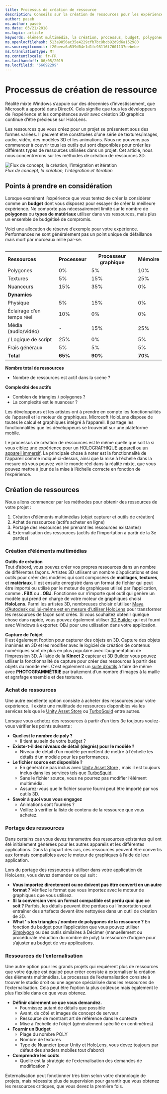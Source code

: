 ```yaml
---
title: Processus de création de ressource
description: Conseils sur la création de ressources pour les expériences de réalité mixte.
author: paseb
ms.author: paseb
ms.date: 03/21/2018
ms.topic: article
keywords: élément multimédia, la création, processus, budget, polygones, textures, nuanceurs et performances
ms.openlocfilehash: 513a9856ac35e4229cfb7bc8bcb92d9d6a152980
ms.sourcegitcommit: f20beea6a539d04e1d1fc98116f7601137eebebe
ms.translationtype: MT
ms.contentlocale: fr-FR
ms.lasthandoff: 06/05/2019
ms.locfileid: "66692299"
---
```

# <a name="asset-creation-process"></a>Processus de création de ressource

Réalité mixte Windows s’appuie sur des décennies d’investissement, que Microsoft a apporté dans DirectX. Cela signifie que tous les développeurs de l’expérience et les compétences avoir avec création 3D graphics continue d’être précieuse sur HoloLens.

Les ressources que vous créez pour un projet se présentent sous des formes variées. Il peuvent être constituées d’une série de textures/images, audio, vidéo, des modèles 3D et les animations. Nous ne pouvons pas commencer à couvrir tous les outils qui sont disponibles pour créer les différents types de ressources utilisées dans un projet. Cet article, nous nous concentrerons sur les méthodes de création de ressources 3D.

![Flux de concept, la création, l’intégration et itération](images/concept-creation-integration-iteration-flow-640px.jpg)<br>
*Flux de concept, la création, l’intégration et itération*

## <a name="things-to-consider"></a>Points à prendre en considération

Lorsque examinant l’expérience que vous tentez de créer la considérer comme un **budget** dont vous disposez pour essayer de créer la meilleure expérience. Ne comporte pas nécessairement limité sur le nombre de **polygones** ou **types de matériaux** utiliser dans vos ressources, mais plus un ensemble de budgétisé de compromis.

Voici une allocation de réserve d’exemple pour votre expérience. Performances ne sont généralement pas un point unique de défaillance mais mort par morceaux mille par-se.
<br>

<table style="float:right; margin-left: 10px;">
<tr>
<th style="text-align:left;"><b>Ressources</b></th><th style="text-align:right;"> Processeur</th><th> Processeur graphique</th><th> Mémoire</th>
</tr><tr>
<td> Polygones</td><td> 0%</td><td> 5%</td><td> 10%</td>
</tr><tr>
<td> Textures</td><td> 5%</td><td> 15%</td><td>25%</td>
</tr><tr>
<td> Nuanceurs</td><td> 15%</td><td> 35%</td><td> 0%</td>
</tr><tr>
<td> <b>Dynamics</b></td><td></td><td></td><td></td>
</tr><tr>
<td> Physique</td><td> 5%</td><td> 15%</td><td> 0%</td>
</tr><tr>
<td> Éclairage d’en temps réel</td><td> 10%</td><td> 0%</td><td> 0%</td>
</tr><tr>
<td> Média (audio/vidéo)</td><td> -</td><td> 15%</td><td> 25%</td>
</tr><tr>
<td> / Logique de script</td><td> 25%</td><td> 0%</td><td> 5%</td>
</tr><tr>
<td> Frais généraux</td><td> 5%</td><td> 5%</td><td> 5%</td>
</tr><tr>
<td> <b>Total</b></td><td> <b>65%</b></td><td> <b>90%</b></td><td> <b>70%</b></td>
</tr>
</table>

**Nombre total de ressources**
* Nombre de ressources est actif dans la scène ?

**Complexité des actifs**
* Combien de triangles / polygones ?
* La complexité est le nuanceur ?

Les développeurs et les artistes ont à prendre en compte les fonctionnalités de l’appareil et le moteur de graphiques. Microsoft HoloLens dispose de toutes le calcul et graphiques intégré à l’appareil. Il partage les fonctionnalités que les développeurs se trouverait sur une plateforme mobile.

Le processus de création de ressources est le même quelle que soit la si vous ciblez une expérience pour un [HOLOGRAPHIQUE appareil ou un appareil immersif](mixed-reality.md#the-mixed-reality-spectrum). La principale chose à noter est la fonctionnalité de l’appareil comme indiqué ci-dessus, ainsi que la mise à l’échelle dans la mesure où vous pouvez voir le monde réel dans la réalité mixte, que vous pouvez mettre à jour de la mise à l’échelle correcte en fonction de l’expérience. 

## <a name="authoring-assets"></a>Création de ressources

Nous allons commencer par les méthodes pour obtenir des ressources de votre projet :
1. Création d’éléments multimédias (objet capturer et outils de création)
2. Achat de ressources (actifs acheter en ligne)
3. Portage des ressources (en prenant les ressources existantes)
4. Externalisation des ressources (actifs de l’importation à partir de la 3e parties)

### <a name="creating-assets"></a>Création d’éléments multimédias

**Outils de création**<br>
Tout d’abord, vous pouvez créer vos propres ressources dans un nombre de différentes façons. Artistes 3D utilisent un nombre d’applications et des outils pour créer des modèles qui sont composées de **maillages**, **textures**, et **matériaux**. Il est ensuite enregistré dans un format de fichier qui peut être importé ou utilisé par le moteur de graphiques utilisé par l’application, comme **. FBX** ou **. OBJ**. Fonctionne sur n’importe quel outil qui génère un modèle qui prend en charge de votre moteur de graphiques choisi **HoloLens**. Parmi les artistes 3D, nombreuses choisir d’utiliser [Maya d’Autodesk qui lui-même est en mesure d’utiliser HoloLens](https://www.youtube.com/watch?v=q0K3n0Gf8mA) pour transformer les ressources de façon sont créés. Si vous souhaitez obtenir quelque chose dans rapide, vous pouvez également utiliser [3D Builder](https://developer.microsoft.com/windows/hardware/3d-print/3d-builder-resources) qui est fourni avec Windows à exporter. OBJ pour une utilisation dans votre application.

**Capture de l’objet**<br>
Il est également l’option pour capturer des objets en 3D. Capture des objets inanimés en 3D et les modifier avec le logiciel de création de contenus numériques sont de plus en plus populaire avec l’augmentation de l’impression 3D. À l’aide de la **Kinect 2** capteur et [3D Builder](https://developer.microsoft.com/windows/hardware/3d-print/3d-builder-resources) vous pouvez utiliser la fonctionnalité de capture pour créer des ressources à partir des objets du monde réel. C’est également un [suite d’outils](https://en.wikipedia.org/wiki/Comparison_of_photogrammetry_software) à faire de même avec **PHOTOGRAMMÉTRIE** par traitement d’un nombre d’images à la maille et agrafage ensemble et des textures.

### <a name="purchasing-assets"></a>Achat de ressources

Une autre excellente option consiste à acheter des ressources pour votre expérience. Il existe une multitude de ressources disponibles via les services tels que le [Unity Asset Store](https://www.assetstore.unity3d.com/) ou [TurboSquid](http://www.turbosquid.com/) entre autres.

Lorsque vous achetez des ressources à partir d’un tiers 3e toujours voulez-vous vérifier les points suivants :
* **Quel est le nombre de poly ?**
  * Il tient au sein de votre budget ?
* **Existe-t-il des niveaux de détail (degrés) pour le modèle ?**
  * Niveau de détail d’un modèle permettent de mettre à l’échelle les détails d’un modèle pour les performances.
* **Le fichier source est disponible ?**
  * En général ne pas inclus avec [Unity Asset Store](https://www.assetstore.unity3d.com/) , mais il est toujours inclus dans les services tels que [TurboSquid](http://www.turbosquid.com/).
  * Sans le fichier source, vous ne pourrez pas modifier l’élément multimédia.
  * Assurez-vous que le fichier source fourni peut être importé par vos outils 3D.
* **Savoir à quoi vous vous engagez**
  * Animations sont fournies ?
  * Veillez à vérifier la liste de contenu de la ressource que vous achetez.

### <a name="porting-assets"></a>Portage des ressources

Dans certains cas vous devez transmettre des ressources existantes qui ont été initialement générées pour les autres appareils et les différentes applications. Dans la plupart des cas, ces ressources peuvent être convertis aux formats compatibles avec le moteur de graphiques à l’aide de leur application.

Lors du portage des ressources à utiliser dans votre application de HoloLens, vous devez demander ce qui suit :
* **Vous importez directement ou ne doivent pas être converti en un autre format ?** Vérifiez le format que vous importez avec le moteur de graphiques que vous utilisez.
* **Si la conversion vers un format compatible est perdu quoi que ce soit ?** Parfois, les détails peuvent être perdues ou l’importation peut entraîner des artefacts devant être nettoyées dans un outil de création de 3D.
* **What ' s les triangles / nombre de polygones de la ressource ?** En fonction du budget pour l’application que vous pouvez utiliser [Simplygon](https://www.simplygon.com/) ou des outils similaires à Décimer (manuellement ou procédurale réduction du nombre de poly) la ressource d’origine pour s’ajuster au budget de vos applications.

### <a name="outsourcing-assets"></a>Ressources de l’externalisation

Une autre option pour les grands projets qui requièrent plus de ressources que votre équipe est équipé pour créer consiste à externaliser la création des éléments multimédias. Le processus de l’externalisation consiste à trouver le studio droit ou une agence spécialisée dans les ressources de l’externalisation. Cela peut être l’option la plus coûteuse mais également le plus flexible dans ce que vous obtenez.
* **Définir clairement ce que vous demandez.**
  * Fournissez autant de détails que possible
  * Avant, de côté et images de concept de serveur
  * Ressource de montrant art de référence dans le contexte
  * Mise à l’échelle de l’objet (généralement spécifié en centimètres)
* **Fournir un Budget**
  * Plage du nombre POLY
  * Nombre de textures
  * Type de Nuancier (pour Unity et HoloLens, vous devez toujours par défaut des shaders mobiles tout d’abord)
* **Comprendre les coûts**
  * Quelle est la stratégie de l’externalisation des demandes de modification ?

Externalisation peut fonctionner très bien selon votre chronologie de projets, mais nécessite plus de supervision pour garantir que vous obtenez les ressources critiques, que vous devez la première fois.

